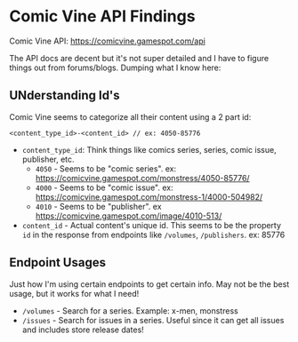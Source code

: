 # Comic Vine API Findings

Comic Vine API: https://comicvine.gamespot.com/api

The API docs are decent but it's not super detailed and I have to figure things out from forums/blogs. Dumping what I know here:

## UNderstanding Id's
Comic Vine seems to categorize all their content using a 2 part id:
```
<content_type_id>-<content_id> // ex: 4050-85776
```

- `content_type_id`: Think things like comics series, series, comic issue, publisher, etc.
    - `4050` - Seems to be "comic series". ex: https://comicvine.gamespot.com/monstress/4050-85776/
    - `4000` - Seems to be "comic issue". ex: https://comicvine.gamespot.com/monstress-1/4000-504982/
    - `4010` - Seems to be "publisher". ex https://comicvine.gamespot.com/image/4010-513/
- `content_id` - Actual content's unique id. This seems to be the property `id` in the response from endpoints like `/volumes`, `/publishers`. ex: 85776

## Endpoint Usages
Just how I'm using certain endpoints to get certain info. May not be the best usage, but it works for what I need!

- `/volumes` - Search for a series. Example: x-men, monstress
- `/issues` - Search for issues in a series. Useful since it can get all issues and includes store release dates!

